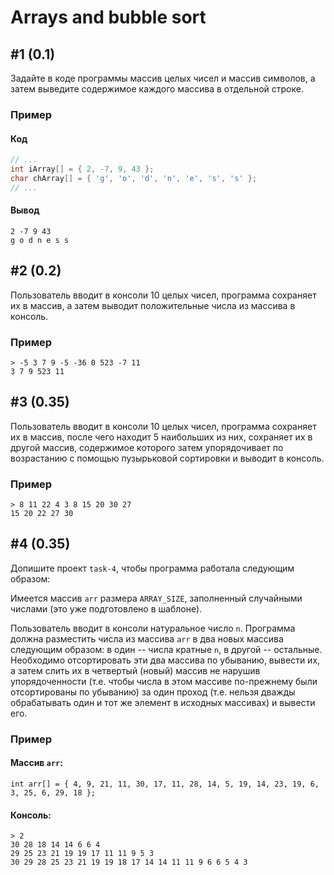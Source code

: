 # Arrays and bubble sort

## #1 (0.1)

Задайте в коде программы массив целых чисел и массив символов, а затем выведите содержимое каждого массива в отдельной строке.

### Пример

#### Код

```c
// ...
int iArray[] = { 2, -7, 9, 43 };
char chArray[] = { 'g', 'o', 'd', 'n', 'e', 's', 's' };
// ...
```

#### Вывод

```
2 -7 9 43
g o d n e s s
```

## #2 (0.2)

Пользователь вводит в консоли 10 целых чисел, программа сохраняет их в массив, а затем выводит положительные числа из массива в консоль.

### Пример

```
> -5 3 7 9 -5 -36 0 523 -7 11
3 7 9 523 11
```

## #3 (0.35)

Пользователь вводит в консоли 10 целых чисел, программа сохраняет их в массив, после чего находит 5 наибольших из них, сохраняет их в другой массив, содержимое которого затем упорядочивает по возрастанию с помощью пузырьковой сортировки и выводит в консоль.

### Пример

```
> 8 11 22 4 3 8 15 20 30 27
15 20 22 27 30
```

## #4 (0.35)

Допишите проект `task-4`, чтобы программа работала следующим образом:

Имеется массив `arr` размера `ARRAY_SIZE`, заполненный случайными числами (это уже подготовлено в шаблоне).

Пользователь вводит в консоли натуральное число `n`. Программа должна разместить числа из массива `arr` в два новых массива следующим образом: в один -- числа кратные `n`, в другой -- остальные. Необходимо отсортировать эти два массива по убыванию, вывести их, а затем слить их в четвертый (новый) массив не нарушив упорядоченности (т.е. чтобы числа в этом массиве по-прежнему были отсортированы по убыванию) за один проход (т.е. нельзя дважды обрабатывать один и тот же элемент в исходных массивах) и вывести его.

### Пример

#### Массив `arr`:

```
int arr[] = { 4, 9, 21, 11, 30, 17, 11, 28, 14, 5, 19, 14, 23, 19, 6, 3, 25, 6, 29, 18 };
```

#### Консоль:

```
> 2
30 28 18 14 14 6 6 4
29 25 23 21 19 19 17 11 11 9 5 3
30 29 28 25 23 21 19 19 18 17 14 14 11 11 9 6 6 5 4 3
```


